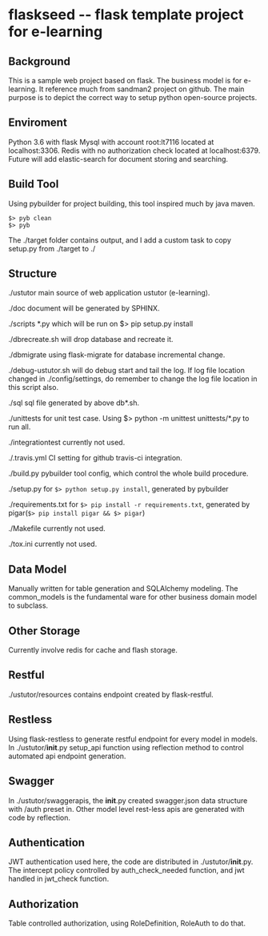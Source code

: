 # flaskseed -- flask template project for e-learning

## Background

This is a sample web project based on flask. The business model is for
e-learning. It reference much from sandman2 project on github. The main
purpose is to depict the correct way to setup python open-source projects.

## Enviroment

Python 3.6 with flask
Mysql with account root:lt7116 located at localhost:3306.
Redis with no authorization check located at localhost:6379.
Future will add elastic-search for document storing and searching.

## Build Tool

Using pybuilder for project building, this tool inspired much by java maven.

```
$> pyb clean
$> pyb
```

The ./target folder contains output, and I add a custom task to copy setup.py
from ./target to ./

## Structure

./ustutor main source of web application ustutor (e-learning).

./doc document will be generated by SPHINX.

./scripts *.py which will be run on $> pip setup.py install

./dbrecreate.sh will drop database and recreate it.

./dbmigrate using flask-migrate for database incremental change.

./debug-ustutor.sh will do debug start and tail the log. If log file location
changed in ./config/settings, do remember to change the log file location in
this script also.

./sql sql file generated by above db*.sh.

./unittests for unit test case. Using $> python -m unittest unittests/*.py to
run all.

./integrationtest currently not used.

./.travis.yml CI setting for github travis-ci integration.

./build.py pybuilder tool config, which control the whole build procedure.

./setup.py for ```$> python setup.py install```, generated by pybuilder

./requirements.txt for ```$> pip install -r requirements.txt```, generated by
pigar(```$> pip install pigar && $> pigar```)

./Makefile currently not used.

./tox.ini currently not used.

## Data Model

Manually written for table generation and SQLAlchemy modeling. The common_models
is the fundamental ware for other business domain model to subclass.

## Other Storage

Currently involve redis for cache and flash storage.

## Restful

./ustutor/resources contains endpoint created by flask-restful.

## Restless

Using flask-restless to generate restful endpoint for every model in models.
In ./ustutor/__init__.py setup_api function using reflection method to control
automated api endpoint generation.

## Swagger

In ./ustutor/swaggerapis, the __init__.py created swagger.json data structure
with /auth preset in. Other model level rest-less apis are generated with
code by reflection.

## Authentication

JWT authentication used here, the code are distributed in ./ustutor/__init__.py.
The intercept policy controlled by auth_check_needed function, and jwt handled in
jwt_check function.

## Authorization

Table controlled authorization, using RoleDefinition, RoleAuth to do that.
